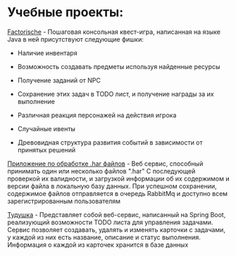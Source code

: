 # Учебные проекты:
[Factorische](https://github.com/WillWunderhorn/Factorische) - Пошаговая консольная квест-игра, написанная на языке Java в ней присутствуют следующие фишки:

+ Наличие инвентаря

+ Возможность создавать предметы используя найденные ресурсы

+ Получение заданий от NPC

+ Сохранение этих задач в TODO лист, и получение награды за их выполнение
  
+ Различная реакция персонажей на действия игрока

+ Случайные ивенты

+ Древовидная структура развития событий в зависимости от принятых решений

[Приложение по обработке .har файлов](https://github.com/WillWunderhorn/HAR) - Веб сервис, способный принимать один или несколько файлов  ".har" 
С последующей проверкой их валидности, и загрузкой информации об их содержимом и версии файла в локальную базу данных. При успешном сохранении, содержимое файлов отправляется в очередь RabbitMq и доступно всем зарегистрированным пользователям

[Тудушка](https://github.com/WillWunderhorn/todoshka-SpringBoot) - Представляет собой веб-сервис, написанный на Spring Boot, реализующий возможности TODO листа для управления задачами. Сервис позволяет создавать, удалять и изменять карточки с задачами, у каждой из них есть название, описание и статус выполнения. Информация о каждой из карточек хранится в базе данных
